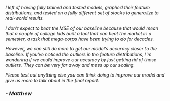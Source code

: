*I left of having fully trained and tested models, graphed their feature distributions, and tested on a fully different set of stocks to generalize to real-world results.*

*I don't expect to beat the MSE of our baseline because that would mean that a couple of college kids built a tool that can beat the market in a semester, a task that mega-corps have been trying to do for decades.*

*However, we can still do more to get our model's accuracy closer to the baseline. If you've noticed the outliers in the feature distributions, I'm wondering if we could improve our accuracy by just getting rid of those outliers. They can be very far away and mess up our scaling.*

*Please test out anything else you can think doing to improve our model and give us more to talk about in the final report.*

### *- Matthew*